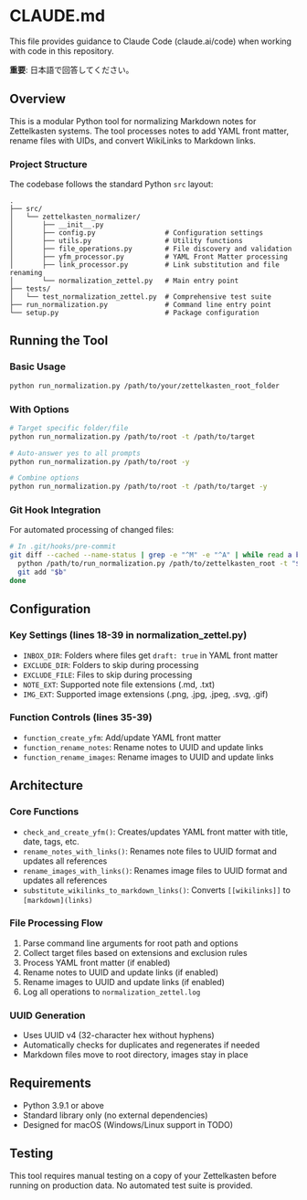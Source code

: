 # CLAUDE.md

This file provides guidance to Claude Code (claude.ai/code) when working with code in this repository.

**重要**: 日本語で回答してください。

## Overview

This is a modular Python tool for normalizing Markdown notes for Zettelkasten systems. The tool processes notes to add YAML front matter, rename files with UIDs, and convert WikiLinks to Markdown links.

### Project Structure

The codebase follows the standard Python `src` layout:

```
.
├── src/
│   └── zettelkasten_normalizer/
│       ├── __init__.py
│       ├── config.py                 # Configuration settings
│       ├── utils.py                  # Utility functions
│       ├── file_operations.py        # File discovery and validation
│       ├── yfm_processor.py          # YAML Front Matter processing
│       ├── link_processor.py         # Link substitution and file renaming
│       └── normalization_zettel.py   # Main entry point
├── tests/
│   └── test_normalization_zettel.py  # Comprehensive test suite
├── run_normalization.py              # Command line entry point
└── setup.py                          # Package configuration
```

## Running the Tool

### Basic Usage

```bash
python run_normalization.py /path/to/your/zettelkasten_root_folder
```

### With Options

```bash
# Target specific folder/file
python run_normalization.py /path/to/root -t /path/to/target

# Auto-answer yes to all prompts
python run_normalization.py /path/to/root -y

# Combine options
python run_normalization.py /path/to/root -t /path/to/target -y
```

### Git Hook Integration

For automated processing of changed files:

```bash
# In .git/hooks/pre-commit
git diff --cached --name-status | grep -e "^M" -e "^A" | while read a b; do
  python /path/to/run_normalization.py /path/to/zettelkasten_root -t "$b" -y
  git add "$b"
done
```

## Configuration

### Key Settings (lines 18-39 in normalization_zettel.py)

- `INBOX_DIR`: Folders where files get `draft: true` in YAML front matter
- `EXCLUDE_DIR`: Folders to skip during processing
- `EXCLUDE_FILE`: Files to skip during processing
- `NOTE_EXT`: Supported note file extensions (.md, .txt)
- `IMG_EXT`: Supported image extensions (.png, .jpg, .jpeg, .svg, .gif)

### Function Controls (lines 35-39)

- `function_create_yfm`: Add/update YAML front matter
- `function_rename_notes`: Rename notes to UUID and update links
- `function_rename_images`: Rename images to UUID and update links

## Architecture

### Core Functions

- `check_and_create_yfm()`: Creates/updates YAML front matter with title, date, tags, etc.
- `rename_notes_with_links()`: Renames note files to UUID format and updates all references
- `rename_images_with_links()`: Renames image files to UUID format and updates all references
- `substitute_wikilinks_to_markdown_links()`: Converts `[[wikilinks]]` to `[markdown](links)`

### File Processing Flow

1. Parse command line arguments for root path and options
2. Collect target files based on extensions and exclusion rules
3. Process YAML front matter (if enabled)
4. Rename notes to UUID and update links (if enabled)
5. Rename images to UUID and update links (if enabled)
6. Log all operations to `normalization_zettel.log`

### UUID Generation

- Uses UUID v4 (32-character hex without hyphens)
- Automatically checks for duplicates and regenerates if needed
- Markdown files move to root directory, images stay in place

## Requirements

- Python 3.9.1 or above
- Standard library only (no external dependencies)
- Designed for macOS (Windows/Linux support in TODO)

## Testing

This tool requires manual testing on a copy of your Zettelkasten before running on production data. No automated test suite is provided.

